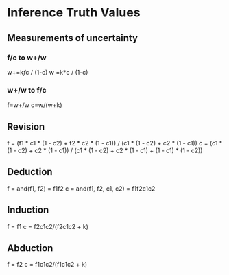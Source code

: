 # Inference Truth Values

## Measurements of uncertainty

### f/c to w+/w

w+=k*f*c / (1-c)
w =k*c / (1-c)

### w+/w to f/c

f=w+/w
c=w/(w+k)

## Revision

f = (f1 * c1 * (1 - c2) + f2 * c2 * (1 - c1)) / (c1 * (1 - c2) + c2 * (1 - c1))
c = (c1 * (1 - c2) + c2 * (1 - c1)) / (c1 * (1 - c2) + c2 * (1 - c1) + (1 - c1) * (1 - c2))

## Deduction

f = and(f1, f2) = f1f2
c = and(f1, f2, c1, c2) = f1f2c1c2

## Induction

f = f1
c = f2c1c2/(f2c1c2 + k)

## Abduction

f = f2
c = f1c1c2/(f1c1c2 + k)